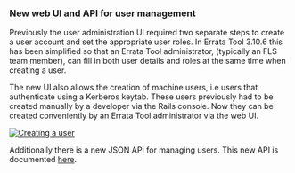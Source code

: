 ### New web UI and API for user management

Previously the user administration UI required two separate steps to create a
user account and set the appropriate user roles. In Errata Tool 3.10.6 this
has been simplified so that an Errata Tool administrator, (typically an FLS
team member), can fill in both user details and roles at the same time when
creating a user.

The new UI also allows the creation of machine users, i.e users that
authenticate using a Kerberos keytab. These users previously had to be created
manually by a developer via the Rails console. Now they can be created
conveniently by an Errata Tool administrator via the web UI.

[![Creating a user](images/3.10.6/add_user.gif)](images/3.10.6/add_user.gif)

Additionally there is a new JSON API for managing users. This new API is documented
[here](https://errata.devel.redhat.com/rdoc/Api/V1/UserController.html).
